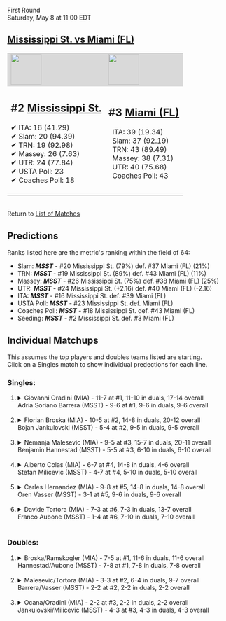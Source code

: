 First Round  
Saturday, May 8 at 11:00 EDT
## [Mississippi St. vs Miami (FL)](https://www.ncaa.com/game/5833375) 

<table><tr style="background-color: #d9d9d9 !important"><td><a href="#"><img src="https://www.ncaa.com/sites/default/files/images/logos/schools/m/mississippi-st.70.png" width="70" height="70" /></a></td><td><a href="#"><img src="https://www.ncaa.com/sites/default/files/images/logos/schools/m/miami-fl.70.png" width="70" height="70" /></a></td></tr><tr>
<td>  

<h2>#2 <a href="#">Mississippi St.</a></h2>  
&#10004; ITA: 16 (41.29)<br>  
&#10004; Slam: 20 (94.39)<br>  
&#10004; TRN: 19 (92.98)<br>  
&#10004; Massey: 26 (7.63)<br>  
&#10004; UTR: 24 (77.84)<br>  
&#10004; USTA Poll: 23<br>  
&#10004; Coaches Poll: 18<br>  
<br>  

</td>
<td>  

<h2>#3 <a href="#">Miami (FL)</a></h2>  
&nbsp; ITA: 39 (19.34)<br>  
&nbsp; Slam: 37 (92.19)<br>  
&nbsp; TRN: 43 (89.49)<br>  
&nbsp; Massey: 38 (7.31)<br>  
&nbsp; UTR: 40 (75.68)<br>  
&nbsp; Coaches Poll: 43<br>  
<br>  

</td>
</tr></table>  


<br>Return to [List of Matches](../index.md)  

## Predictions  

Ranks listed here are the metric's ranking within the field of 64:  
- Slam: ***MSST*** - #20 Mississippi St. (79%) def. #37 Miami (FL) (21%)  
- TRN: ***MSST*** - #19 Mississippi St. (89%) def. #43 Miami (FL) (11%)  
- Massey: ***MSST*** - #26 Mississippi St. (75%) def. #38 Miami (FL) (25%)  
- UTR: ***MSST*** - #24 Mississippi St. (+2.16) def. #40 Miami (FL) (-2.16)  
- ITA: ***MSST*** - #16 Mississippi St. def. #39 Miami (FL)  
- USTA Poll: ***MSST*** - #23 Mississippi St. def. Miami (FL)  
- Coaches Poll: ***MSST*** - #18 Mississippi St. def. #43 Miami (FL)  
- Seeding: ***MSST*** - #2 Mississippi St. def. #3 Miami (FL)  

## Individual Matchups  
This assumes the top players and doubles teams listed are starting.  
Click on a Singles match to show individual predections for each line.  

### Singles:  

<ol>
<li><details>
<summary markdown="span">Giovanni Oradini (MIA) - 11-7 at #1, 11-10 in duals, 17-14 overall<br>Adria Soriano Barrera (MSST) - 9-6 at #1, 9-6 in duals, 9-6 overall</summary>
<h4>Predictions</h4><ul>
<li>Slam: <b><i>MIA</i></b> - Barrera (53%) def. Oradini (47%)</li>  
<li>TRN: <b><i>MIA</i></b> - Barrera (56%) def. Oradini (44%)</li>  
<li>Massey: <b><i>MIA</i></b> - Barrera (75%) def. Oradini (25%)</li>  
<li>UTR: <b><i>MSST</i></b> - Oradini (69%) def. Barrera (31%)</li>  
<li>ITA: <b><i>MSST</i></b> - Oradini (31.20) def. Barrera (18.59)</li>  
</ul>
</details>&nbsp;</li>
<li><details>
<summary markdown="span">Florian Broska (MIA) - 10-5 at #2, 14-8 in duals, 20-12 overall<br>Bojan Jankulovski (MSST) - 5-4 at #2, 9-5 in duals, 9-5 overall</summary>
<h4>Predictions</h4><ul>
<li>Slam: <b><i>MSST</i></b> - Broska (69%) def. Jankulovski (31%)</li>  
<li>TRN: <b><i>MSST</i></b> - Broska (64%) def. Jankulovski (36%)</li>  
<li>Massey: <b><i>MIA</i></b> - Jankulovski (75%) def. Broska (25%)</li>  
<li>UTR: <b><i>MSST</i></b> - Broska (79%) def. Jankulovski (21%)</li>  
<li>ITA: <b><i>MSST</i></b> - Broska (16.73) def. Jankulovski (3.33)</li>  
</ul>
</details>&nbsp;</li>
<li><details>
<summary markdown="span">Nemanja Malesevic (MIA) - 9-5 at #3, 15-7 in duals, 20-11 overall<br>Benjamin Hannestad (MSST) - 5-5 at #3, 6-10 in duals, 6-10 overall</summary>
<h4>Predictions</h4><ul>
<li>Slam: <b><i>MSST</i></b> - Malesevic (73%) def. Hannestad (27%)</li>  
<li>TRN: <b><i>MSST</i></b> - Malesevic (78%) def. Hannestad (22%)</li>  
<li>Massey: <b><i>MSST</i></b> - Malesevic (75%) def. Hannestad (25%)</li>  
<li>UTR: <b><i>MSST</i></b> - Malesevic (75%) def. Hannestad (25%)</li>  
<li>ITA: <b><i>MSST</i></b> - Malesevic (15.40) def. Hannestad (1.40)</li>  
</ul>
</details>&nbsp;</li>
<li><details>
<summary markdown="span">Alberto Colas (MIA) - 6-7 at #4, 14-8 in duals, 4-6 overall<br>Stefan Milicevic (MSST) - 4-7 at #4, 5-10 in duals, 5-10 overall</summary>
<h4>Predictions</h4><ul>
<li>Slam: <b><i>MSST</i></b> - Colas (83%) def. Milicevic (17%)</li>  
<li>TRN: <b><i>MSST</i></b> - Colas (87%) def. Milicevic (13%)</li>  
<li>Massey: <b><i>MSST</i></b> - Colas (75%) def. Milicevic (25%)</li>  
<li>UTR: <b><i>MSST</i></b> - Colas (92%) def. Milicevic (8%)</li>  
<li>ITA: <b><i>MSST</i></b> - Colas (5.15) def. Milicevic (0.00)</li>  
</ul>
</details>&nbsp;</li>
<li><details>
<summary markdown="span">Carles Hernandez (MIA) - 9-8 at #5, 14-8 in duals, 14-8 overall<br>Oren Vasser (MSST) - 3-1 at #5, 9-6 in duals, 9-6 overall</summary>
<h4>Predictions</h4><ul>
<li>Slam: <b><i>MSST</i></b> - Hernandez (79%) def. Vasser (21%)</li>  
<li>TRN: <b><i>MSST</i></b> - Hernandez (80%) def. Vasser (20%)</li>  
<li>Massey: <b><i>MSST</i></b> - Hernandez (75%) def. Vasser (25%)</li>  
<li>UTR: <b><i>MSST</i></b> - Hernandez (86%) def. Vasser (14%)</li>  
<li>ITA: <b><i>MIA</i></b> - Vasser (1.93) def. Hernandez (1.85)</li>  
</ul>
</details>&nbsp;</li>
<li><details>
<summary markdown="span">Davide Tortora (MIA) - 7-3 at #6, 7-3 in duals, 13-7 overall<br>Franco Aubone (MSST) - 1-4 at #6, 7-10 in duals, 7-10 overall</summary>
<h4>Predictions</h4><ul>
<li>Slam: <b><i>MSST</i></b> - Tortora (78%) def. Aubone (22%)</li>  
<li>TRN: <b><i>MSST</i></b> - Tortora (90%) def. Aubone (10%)</li>  
<li>Massey: <b><i>MSST</i></b> - Tortora (75%) def. Aubone (25%)</li>  
<li>UTR: <b><i>MSST</i></b> - Tortora (60%) def. Aubone (40%)</li>  
<li>ITA: <b><i>MSST</i></b> - Tortora (9.41) def. Aubone (1.40)</li>  
</ul>
</details>&nbsp;</li>
</ol>

### Doubles:  

<ol>
<li><details>
<summary markdown="span">Broska/Ramskogler (MIA) - 7-5 at #1, 11-6 in duals, 11-6 overall<br>Hannestad/Aubone (MSST) - 7-8 at #1, 7-8 in duals, 7-8 overall</summary>
<br>Sorry, we don't have any metrics for this match
</details>&nbsp;</li>
<li><details>
<summary markdown="span">Malesevic/Tortora (MIA) - 3-3 at #2, 6-4 in duals, 9-7 overall<br>Barrera/Vasser (MSST) - 2-2 at #2, 2-2 in duals, 2-2 overall</summary>
<br>Sorry, we don't have any metrics for this match
</details>&nbsp;</li>
<li><details>
<summary markdown="span">Ocana/Oradini (MIA) - 2-2 at #3, 2-2 in duals, 2-2 overall<br>Jankulovski/Milicevic (MSST) - 4-3 at #3, 4-3 in duals, 4-3 overall</summary>
<br>Sorry, we don't have any metrics for this match
</details>&nbsp;</li>
</ol>